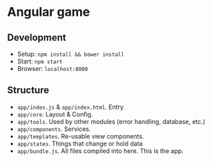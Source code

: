 # Angular game


## Development

* Setup: `npm install && bower install`
* Start: `npm start`
* Browser: `localhost:8080`


## Structure

* `app/index.js` & `app/index.html`. Entry
* `app/core`. Layout & Config.
* `app/tools`. Used by other modules (error handling, database, etc.)
* `app/components`. Services.
* `app/templates`. Re-usable view components.
* `app/states`. Things that change or hold data
* `app/bundle.js`. All files compiled into here. This is the app.
